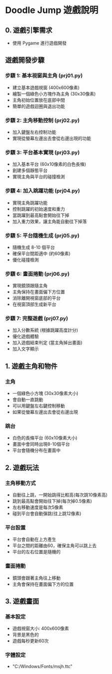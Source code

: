 # Doodle Jump 遊戲說明

## 0. 遊戲引擎需求

- 使用 Pygame 進行遊戲開發

## 遊戲開發步驟

### 步驟 1: 基本視窗與主角 (prj01.py)

- 建立基本遊戲視窗 (400x600像素)
- 繪製一個綠色小方塊作為主角 (30x30像素)
- 主角初始位置放在底部中間
- 簡單的遊戲迴圈與退出功能

### 步驟 2: 主角移動控制 (prj02.py)

- 加入鍵盤左右控制功能
- 實現從螢幕左邊出去會從右邊出現的功能

### 步驟 3: 平台基本實現 (prj03.py)

- 加入基本平台 (60x10像素的白色長條)
- 創建多個靜態平台
- 實現主角與平台的碰撞檢測

### 步驟 4: 加入跳躍功能 (prj04.py)

- 實現主角跳躍功能
- 控制跳躍的初始速度和重力
- 當跳躍到最高點會開始往下掉
- 加入重力效果，讓主角能自動往下掉落

### 步驟 5: 平台隨機生成 (prj05.py)

- 隨機生成 8-10 個平台
- 確保平台間距適中 (約60像素)
- 優化碰撞檢測

### 步驟 6: 畫面捲動 (prj06.py)

- 實現鏡頭跟隨主角
- 主角保持在畫面偏下方位置
- 消除離開視窗底部的平台
- 在視窗頂部生成新平台

### 步驟 7: 完整遊戲 (prj07.py)

- 加入分數系統 (根據跳躍高度計分)
- 優化遊戲體驗
- 加入遊戲結束判定 (當主角掉出畫面)
- 加入文字顯示

## 1. 遊戲主角和物件

### 主角

- 一個綠色小方塊 (30x30像素大小)
- 會自動一直跳動
- 可以用鍵盤左右鍵控制移動
- 如果從螢幕左邊出去會從右邊出現

### 跳台

- 白色的長條平台 (60x10像素大小)
- 畫面中會同時出現8-10個平台
- 平台會隨機分布在畫面中

## 2. 遊戲玩法

### 主角移動方式

- 自動往上跳，一開始跳得比較高(每次跳10像素高)
- 跳到最高點會開始往下掉(每次掉0.5像素)
- 左右移動速度是每次5像素
- 碰到平台會自動彈跳(往上跳12像素)

### 平台設置

- 平台會自動在上方產生
- 平台之間的距離由60，確保主角可以跳上去
- 平台的左右位置是隨機的

### 畫面捲動

- 鏡頭會跟著主角往上移動
- 主角會保持在畫面偏下方的位置

## 3. 遊戲畫面

### 基本設定

- 遊戲視窗大小: 400x600像素
- 背景是黑色的
- 遊戲每秒更新60次

### 字體設定

- "C:/Windows/Fonts/msjh.ttc"